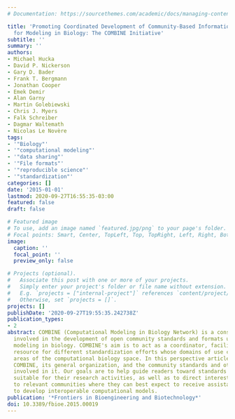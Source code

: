```yaml
---
# Documentation: https://sourcethemes.com/academic/docs/managing-content/

title: 'Promoting Coordinated Development of Community-Based Information Standards
  for Modeling in Biology: The COMBINE Initiative'
subtitle: ''
summary: ''
authors:
- Michael Hucka
- David P. Nickerson
- Gary D. Bader
- Frank T. Bergmann
- Jonathan Cooper
- Emek Demir
- Alan Garny
- Martin Golebiewski
- Chris J. Myers
- Falk Schreiber
- Dagmar Waltemath
- Nicolas Le Novère
tags:
- '"Biology"'
- '"computational modeling"'
- '"data sharing"'
- '"File formats"'
- '"reproducible science"'
- '"standardization"'
categories: []
date: '2015-01-01'
lastmod: 2020-09-27T16:55:35-03:00
featured: false
draft: false

# Featured image
# To use, add an image named `featured.jpg/png` to your page's folder.
# Focal points: Smart, Center, TopLeft, Top, TopRight, Left, Right, BottomLeft, Bottom, BottomRight.
image:
  caption: ''
  focal_point: ''
  preview_only: false

# Projects (optional).
#   Associate this post with one or more of your projects.
#   Simply enter your project's folder or file name without extension.
#   E.g. `projects = ["internal-project"]` references `content/project/deep-learning/index.md`.
#   Otherwise, set `projects = []`.
projects: []
publishDate: '2020-09-27T19:55:35.242738Z'
publication_types:
- 2
abstract: COMBINE (Computational Modeling in Biology Network) is a consortium of groups
  involved in the development of open community standards and formats used in computational
  modeling in biology. COMBINE's aim is to act as a coordinator, facilitator, and
  resource for different standardization efforts whose domains of use cover related
  areas of the computational biology space. In this perspective article, we summarize
  COMBINE, its general organization, and the community standards and other efforts
  involved in it. Our goals are to help guide readers toward standards that may be
  suitable for their research activities, as well as to direct interested readers
  to relevant communities where they can best expect to receive assistance in how
  to develop interoperable computational models.
publication: '*Frontiers in Bioengineering and Biotechnology*'
doi: 10.3389/fbioe.2015.00019
---
```

